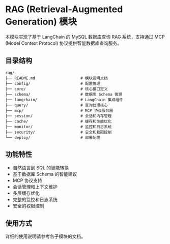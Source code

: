 # RAG (Retrieval-Augmented Generation) 模块

本模块实现了基于 LangChain 的 MySQL 数据库查询 RAG 系统，支持通过 MCP (Model Context Protocol) 协议提供智能数据库查询服务。

## 目录结构

```
rag/
├── README.md                    # 模块说明文档
├── config/                      # 配置管理
├── core/                        # 核心接口定义
├── schema/                      # 数据库 Schema 管理
├── langchain/                   # LangChain 集成组件
├── query/                       # 查询处理核心
├── mcp/                         # MCP 协议服务器
├── session/                     # 会话和内存管理
├── cache/                       # 缓存和性能优化
├── monitor/                     # 监控和日志系统
├── security/                    # 安全和权限控制
└── deploy/                      # 部署配置
```

## 功能特性

- 自然语言到 SQL 的智能转换
- 基于数据库 Schema 的智能建议
- MCP 协议支持
- 会话管理和上下文维护
- 多层缓存优化
- 完整的监控和日志系统
- 安全的权限控制

## 使用方式

详细的使用说明请参考各子模块的文档。
